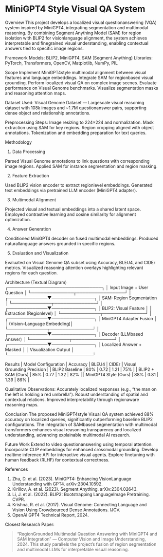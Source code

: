 # MiniGPT4 Style Visual QA System

Overview
This project develops a localized visual questionanswering (VQA) system inspired by MiniGPT4, integrating segmentation and multimodal reasoning. By combining Segment Anything Model (SAM) for region isolation with BLIP2 for visionlanguage alignment, the system achieves interpretable and finegrained visual understanding, enabling contextual answers tied to specific image regions.

Framework
Models: BLIP2, MiniGPT4, SAM (Segment Anything)
Libraries: PyTorch, Transformers, OpenCV, Matplotlib, NumPy, PIL

Scope
 Implement MiniGPT4style multimodal alignment between visual features and language embeddings.
 Integrate SAM for regionbased visual grounding.
 Perform localized visual QA on complex image scenes.
 Evaluate performance on Visual Genome benchmarks.
 Visualize segmentation masks and reasoning attention maps.

Dataset Used:
Visual Genome Dataset — Largescale visual reasoning dataset with 108k images and ~1.7M questionanswer pairs, supporting dense object and relationship annotations.

Preprocessing Steps:
 Image resizing to 224×224 and normalization.
 Mask extraction using SAM for key regions.
 Region cropping aligned with object annotations.
 Tokenization and embedding preparation for text queries.

Methodology

 1. Data Processing

 Parsed Visual Genome annotations to link questions with corresponding image regions.
 Applied SAM for instance segmentation and region masking.

 2. Feature Extraction

 Used BLIP2 vision encoder to extract regionlevel embeddings.
 Generated text embeddings via pretrained LLM encoder (MiniGPT4 adapter).

 3. Multimodal Alignment

 Projected visual and textual embeddings into a shared latent space.
 Employed contrastive learning and cosine similarity for alignment optimization.

 4. Answer Generation

 Conditioned MiniGPT4 decoder on fused multimodal embeddings.
 Produced naturallanguage answers grounded in specific regions.

 5. Evaluation and Visualization

 Evaluated on Visual Genome QA subset using Accuracy, BLEU4, and CIDEr metrics.
 Visualized reasoning attention overlays highlighting relevant regions for each question.

 Architecture (Textual Diagram)
        ┌───────────────────────────────┐
        │ Input Image + User Question   │
        └──────────────┬────────────────┘
                       │
         ┌─────────────▼──────────────┐
         │ SAM: Region Segmentation   │
         └─────────────┬──────────────┘
                       │
         ┌─────────────▼──────────────┐
         │ BLIP2: Visual Feature     │
         │ Extraction (Regionlevel)  │
         └─────────────┬──────────────┘
                       │
         ┌─────────────▼──────────────┐
         │ MiniGPT4 Adapter Fusion   │
         │ (Vision–Language Embedding)│
         └─────────────┬──────────────┘
                       │
         ┌─────────────▼──────────────┐
         │ Decoder (LLMbased Answer) │
         └─────────────┬──────────────┘
                       │
         ┌─────────────▼──────────────┐
         │ Localized Answer + Masked  │
         │ Visualization Output        │
         └────────────────────────────┘

 Results
| Model Configuration       | Accuracy | BLEU4    | CIDEr    | Visual Grounding Precision |
| BLIP2 Baseline            | 80%      | 0.72     | 1.21     | 75%                        |
| BLIP2 + SAM (Ours)        | 85%      | 0.77     | 1.32     | 82%                        |
| MiniGPT4 Style (Ours)     | 88%      | 0.81     | 1.39     | 86%                        |

Qualitative Observations:
 Accurately localized responses (e.g., “the man on the left is holding a red umbrella”).
 Robust understanding of spatial and contextual relations.
 Improved interpretability through regionaware reasoning maps.

Conclusion
The proposed MiniGPT4style Visual QA system achieved 88% accuracy on localized queries, significantly outperforming baseline BLIP2 configurations. The integration of SAMbased segmentation with multimodal transformers enhances visual reasoning transparency and localized understanding, advancing explainable multimodal AI research.

Future Work
 Extend to video questionanswering using temporal attention.
 Incorporate CLIP embeddings for enhanced crossmodal grounding.
 Develop realtime inference API for interactive visual agents.
 Explore finetuning with human feedback (RLHF) for contextual correctness.

References
1. Zhu, D. et al. (2023). MiniGPT4: Enhancing VisionLanguage Understanding with GPT4. arXiv:2304.10592.
2. Kirillov, A. et al. (2023). Segment Anything. arXiv:2304.02643.
3. Li, J. et al. (2022). BLIP2: Bootstrapping LanguageImage Pretraining. CVPR.
4. Krishna, R. et al. (2017). Visual Genome: Connecting Language and Vision Using Crowdsourced Dense Annotations. IJCV.
5. OpenAI GPT4 Technical Report, 2024.

Closest Research Paper:
> “RegionGrounded Multimodal Question Answering with MiniGPT4 and SAM Integration” — Computer Vision and Image Understanding, 2024.
> This study parallels the project’s fusion of region segmentation and multimodal LLMs for interpretable visual reasoning.
